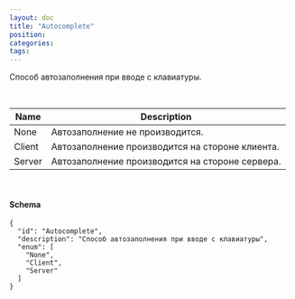 ```yaml
---
layout: doc
title: "Autocomplete"
position: 
categories: 
tags: 
---
```


Способ автозаполнения при вводе с клавиатуры.

   

|Name|Description|
|----|-----------|
|None|Автозаполнение не производится.|
|Client|Автозаполнение производится на стороне клиента.|
|Server|Автозаполнение производится на стороне сервера.|

     

#### Schema

```
{
  "id": "Autocomplete",
  "description": "Способ автозаполнения при вводе с клавиатуры",
  "enum": [
    "None",
    "Client",
    "Server"
  ]
}
```

 

 

